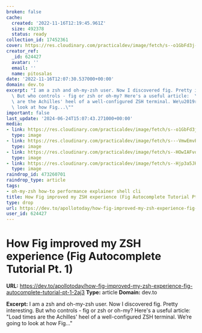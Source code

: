 ```yaml
---
broken: false
cache:
  created: '2022-11-16T12:19:45.961Z'
  size: 492378
  status: ready
collection_id: 17452361
cover: https://res.cloudinary.com/practicaldev/image/fetch/s--o1GbFd3j--/c_imagga_scale,f_auto,fl_progressive,h_500,q_auto,w_1000/https://dev-to-uploads.s3.amazonaws.com/uploads/articles/xibkfu9w5ekoblvljxxg.jpeg
creator_ref:
  _id: 624427
  avatar: ''
  email: ''
  name: pitosalas
date: '2022-11-16T12:07:30.537000+00:00'
domain: dev.to
excerpt: "I am a zsh and oh-my-zsh user. Now I discovered fig. Pretty interesting.\
  \ But who controls - fig or zsh or oh-my? Here's a useful article:  \"Load times\
  \ are the Achilles' heel of a well-configured ZSH terminal. We\u2019re going to\
  \ look at how Fig...\""
important: false
last_update: '2024-06-24T15:07:43.271000+00:00'
media:
- link: https://res.cloudinary.com/practicaldev/image/fetch/s--o1GbFd3j--/c_imagga_scale,f_auto,fl_progressive,h_500,q_auto,w_1000/https://dev-to-uploads.s3.amazonaws.com/uploads/articles/xibkfu9w5ekoblvljxxg.jpeg
  type: image
- link: https://res.cloudinary.com/practicaldev/image/fetch/s---VmwEmvP--/c_imagga_scale,f_auto,fl_progressive,h_420,q_auto,w_1000/https://dev-to-uploads.s3.amazonaws.com/uploads/articles/xibkfu9w5ekoblvljxxg.jpeg
  type: image
- link: https://res.cloudinary.com/practicaldev/image/fetch/s--HOwIAFvo--/c_limit%2Cf_auto%2Cfl_progressive%2Cq_auto%2Cw_880/https://dev-to-uploads.s3.amazonaws.com/uploads/articles/yv73dvj8kngdi37rxsyk.jpeg
  type: image
- link: https://res.cloudinary.com/practicaldev/image/fetch/s--Hjp3a5JH--/c_limit%2Cf_auto%2Cfl_progressive%2Cq_auto%2Cw_880/https://dev-to-uploads.s3.amazonaws.com/uploads/articles/yzp60iyhz6qlxp7t2jj8.png
  type: image
raindrop_id: 473260701
raindrop_type: article
tags:
- oh-my-zsh how-to performance explainer shell cli
title: How Fig improved my ZSH experience (Fig Autocomplete Tutorial Pt. 1)
type: drop
url: https://dev.to/apollotoday/how-fig-improved-my-zsh-experience-fig-autocomplete-tutorial-pt-1-2aj3
user_id: 624427
---
```


# How Fig improved my ZSH experience (Fig Autocomplete Tutorial Pt. 1)

**URL:** https://dev.to/apollotoday/how-fig-improved-my-zsh-experience-fig-autocomplete-tutorial-pt-1-2aj3
**Type:** article
**Domain:** dev.to

**Excerpt:** I am a zsh and oh-my-zsh user. Now I discovered fig. Pretty interesting. But who controls - fig or zsh or oh-my? Here's a useful article:  "Load times are the Achilles' heel of a well-configured ZSH terminal. We’re going to look at how Fig..."
